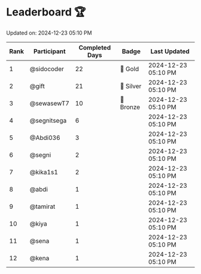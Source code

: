 # Leaderboard 🏆

Updated on: 2024-12-23 05:10 PM

| Rank | Participant       | Completed Days | Badge      | Last Updated         |
|------|-------------------|----------------|------------|----------------------|
| 1    | @sidocoder        | 22             | 🏅 Gold     | 2024-12-23 05:10 PM |
| 2    | @gift             | 21             | 🥈 Silver   | 2024-12-23 05:10 PM |
| 3    | @sewasewT7        | 10             | 🥉 Bronze   | 2024-12-23 05:10 PM |
| 4    | @segnitsega       | 6              |            | 2024-12-23 05:10 PM |
| 5    | @Abdi036          | 3              |            | 2024-12-23 05:10 PM |
| 6    | @segni            | 2              |            | 2024-12-23 05:10 PM |
| 7    | @kika1s1          | 2              |            | 2024-12-23 05:10 PM |
| 8    | @abdi             | 1              |            | 2024-12-23 05:10 PM |
| 9    | @tamirat          | 1              |            | 2024-12-23 05:10 PM |
| 10   | @kiya             | 1              |            | 2024-12-23 05:10 PM |
| 11   | @sena             | 1              |            | 2024-12-23 05:10 PM |
| 12   | @kena             | 1              |            | 2024-12-23 05:10 PM |
